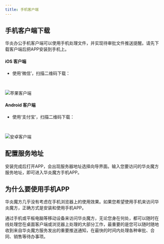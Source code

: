 ```yaml
---
title: 手机客户端
---
```


## 手机客户端下载
华炎办公手机客户端可以使用手机处理文件，并实现待审批文件推送提醒。请先下载客户端后把APP安装到手机上。

<div className="flex items-start flex-wrap">
<div className="w-1/2 py-6">

#### iOS 客户端

- 使用‘微信’，扫描二维码下载：

<br/>

![苹果客户端](/assets/workflow/download-ios.png)

</div>
<div className="w-1/2 py-6">

#### Android 客户端

- 使用‘支付宝’，扫描二维码下载：

<br/>

![安卓客户端](/assets/workflow/download-android.png)

</div>
</div>

## 配置服务地址

安装完成后打开APP，会出现服务器地址选择向导界面。输入您要访问的华炎魔方服务地址，即可进入华炎魔方手机APP。

## 为什么要使用手机APP

华炎魔方几乎没有考虑在手机浏览器上的使用效果。如果您希望使用手机来访问华炎魔方，正确方式是安装和使用手机APP。

通过手机或平板电脑等移动设备来访问华炎魔方，无论您身在何处，都可以随时在线处理您在桌面客户端或浏览器上处理的大部分工作，最重要的是您可以随时随地收到来自华炎魔方服务发出的重要推送通知，在最快的时间内处理各种审批、合同、销售等待办事项。
